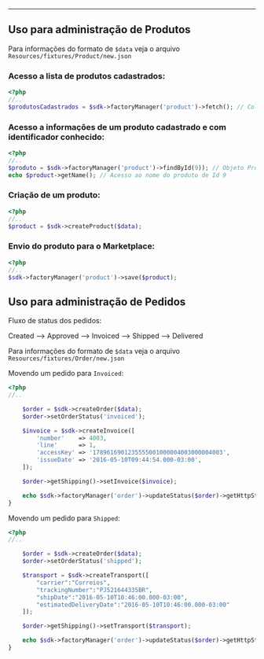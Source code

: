 
---

## Uso para administração de Produtos

Para informações do formato de ``$data`` veja o arquivo ``Resources/fixtures/Product/new.json``

### Acesso a lista de produtos cadastrados:

``` php
<?php
//..
$produtosCadastrados = $sdk->factoryManager('product')->fetch(); // Collection de Objetos Product

```

### Acesso a informações de um produto cadastrado e com identificador conhecido:


``` php
<?php
//..
$produto = $sdk->factoryManager('product')->findById(9)); // Objeto Produto
echo $product->getName(); // Acesso ao nome do produto de Id 9
```

### Criação de um produto:


```php
<?php
//..
$product = $sdk->createProduct($data);
```

### Envio do produto para o Marketplace:


```php
<?php
//..
$sdk->factoryManager('product')->save($product);
```

## Uso para administração de Pedidos

Fluxo de status dos pedidos:

Created --> Approved --> Invoiced --> Shipped --> Delivered

Para informações do formato de ``$data`` veja o arquivo ``Resources/fixtures/Order/new.json``


Movendo um pedido para ``Invoiced``:

```php
<?php
//..

	$order = $sdk->createOrder($data);
    $order->setOrderStatus('invoiced');

	$invoice = $sdk->createInvoice([
		'number'    => 4003,
		'line'      => 1,
		'accessKey' => '1789616901235555001000004003000004003',
		'issueDate' => '2016-05-10T09:44:54.000-03:00',
	]);

	$order->getShipping()->setInvoice($invoice);

	echo $sdk->factoryManager('order')->updateStatus($order)->getHttpStatusCode()); // 200
}
```


Movendo um pedido para ``Shipped``:

```php
<?php
//..

	$order = $sdk->createOrder($data);
    $order->setOrderStatus('shipped');

	$transport = $sdk->createTransport([
        "carrier":"Correios",
        "trackingNumber":"PJ521644335BR",
        "shipDate":"2016-05-10T10:46:00.000-03:00",
        "estimatedDeliveryDate":"2016-05-10T10:46:00.000-03:00"
	]);

	$order->getShipping()->setTransport($transport);

	echo $sdk->factoryManager('order')->updateStatus($order)->getHttpStatusCode()); // 200
}
```
